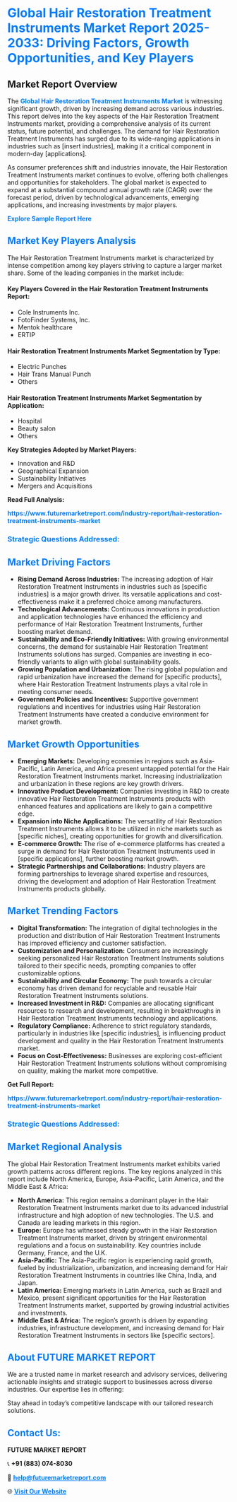 <h1 style="color: #007BFF;">Global Hair Restoration Treatment Instruments Market Report 2025-2033: Driving Factors, Growth Opportunities, and Key Players</h1>

<section id="overview">
<h2>Market Report Overview</h2>
<p>The <a href="https://www.futuremarketreport.com/industry-report/hair-restoration-treatment-instruments-market" style="color: #007BFF; text-decoration: none;"><strong>Global Hair Restoration Treatment Instruments Market</strong></a> is witnessing significant growth, driven by increasing demand across various industries. This report delves into the key aspects of the Hair Restoration Treatment Instruments market, providing a comprehensive analysis of its current status, future potential, and challenges. The demand for Hair Restoration Treatment Instruments has surged due to its wide-ranging applications in industries such as [insert industries], making it a critical component in modern-day [applications].</p>
<p>As consumer preferences shift and industries innovate, the Hair Restoration Treatment Instruments market continues to evolve, offering both challenges and opportunities for stakeholders. The global market is expected to expand at a substantial compound annual growth rate (CAGR) over the forecast period, driven by technological advancements, emerging applications, and increasing investments by major players.</p>
</section>

<section id="overview">
<p><a href="https://www.futuremarketreport.com/request-sample/reportId=90661" style="color: #007BFF; text-decoration: none;"><strong>Explore Sample Report Here</strong></a></p>
</section>

<section id="key-players">
<h2 style="color: #007BFF;">Market Key Players Analysis</h2>
<p>The Hair Restoration Treatment Instruments market is characterized by intense competition among key players striving to capture a larger market share. Some of the leading companies in the market include:</p>
<h4>Key Players Covered in the Hair Restoration Treatment Instruments Report:</h4>
<ul><li>Cole Instruments Inc.</li><li>FotoFinder Systems, Inc.</li><li>Mentok healthcare</li><li>ERTIP</li></ul>
<h4>Hair Restoration Treatment Instruments Market Segmentation by Type:</h4>
<ul><li>Electric Punches</li><li>Hair Trans Manual Punch</li><li>Others</li></ul>

<h4>Hair Restoration Treatment Instruments Market Segmentation by Application:</h4>
<ul><li>Hospital</li><li>Beauty salon</li><li>Others</li></ul>
<p><strong>Key Strategies Adopted by Market Players:</strong></p>
<ul>
<li>Innovation and R&D</li>
<li>Geographical Expansion</li>
<li>Sustainability Initiatives</li>
<li>Mergers and Acquisitions</li>
</ul>
</section>

<section>
<p><strong>Read Full Analysis: </strong></p><a href="https://www.futuremarketreport.com/industry-report/hair-restoration-treatment-instruments-market" style="color: #007BFF; text-decoration: none;"><strong>https://www.futuremarketreport.com/industry-report/hair-restoration-treatment-instruments-market</strong></a>
<h3 style="color: #007BFF;">Strategic Questions Addressed:</h3>
</section>

<section id="driving-factors">
<h2 style="color: #007BFF;">Market Driving Factors</h2>
<ul>
<li><strong>Rising Demand Across Industries:</strong> The increasing adoption of Hair Restoration Treatment Instruments in industries such as [specific industries] is a major growth driver. Its versatile applications and cost-effectiveness make it a preferred choice among manufacturers.</li>
<li><strong>Technological Advancements:</strong> Continuous innovations in production and application technologies have enhanced the efficiency and performance of Hair Restoration Treatment Instruments, further boosting market demand.</li>
<li><strong>Sustainability and Eco-Friendly Initiatives:</strong> With growing environmental concerns, the demand for sustainable Hair Restoration Treatment Instruments solutions has surged. Companies are investing in eco-friendly variants to align with global sustainability goals.</li>
<li><strong>Growing Population and Urbanization:</strong> The rising global population and rapid urbanization have increased the demand for [specific products], where Hair Restoration Treatment Instruments plays a vital role in meeting consumer needs.</li>
<li><strong>Government Policies and Incentives:</strong> Supportive government regulations and incentives for industries using Hair Restoration Treatment Instruments have created a conducive environment for market growth.</li>
</ul>
</section>

<section id="growth-opportunities">
<h2 style="color: #007BFF;">Market Growth Opportunities</h2>
<ul>
<li><strong>Emerging Markets:</strong> Developing economies in regions such as Asia-Pacific, Latin America, and Africa present untapped potential for the Hair Restoration Treatment Instruments market. Increasing industrialization and urbanization in these regions are key growth drivers.</li>
<li><strong>Innovative Product Development:</strong> Companies investing in R&D to create innovative Hair Restoration Treatment Instruments products with enhanced features and applications are likely to gain a competitive edge.</li>
<li><strong>Expansion into Niche Applications:</strong> The versatility of Hair Restoration Treatment Instruments allows it to be utilized in niche markets such as [specific niches], creating opportunities for growth and diversification.</li>
<li><strong>E-commerce Growth:</strong> The rise of e-commerce platforms has created a surge in demand for Hair Restoration Treatment Instruments used in [specific applications], further boosting market growth.</li>
<li><strong>Strategic Partnerships and Collaborations:</strong> Industry players are forming partnerships to leverage shared expertise and resources, driving the development and adoption of Hair Restoration Treatment Instruments products globally.</li>
</ul>
</section>

<section id="trending-factors">
<h2 style="color: #007BFF;">Market Trending Factors</h2>
<ul>
<li><strong>Digital Transformation:</strong> The integration of digital technologies in the production and distribution of Hair Restoration Treatment Instruments has improved efficiency and customer satisfaction.</li>
<li><strong>Customization and Personalization:</strong> Consumers are increasingly seeking personalized Hair Restoration Treatment Instruments solutions tailored to their specific needs, prompting companies to offer customizable options.</li>
<li><strong>Sustainability and Circular Economy:</strong> The push towards a circular economy has driven demand for recyclable and reusable Hair Restoration Treatment Instruments solutions.</li>
<li><strong>Increased Investment in R&D:</strong> Companies are allocating significant resources to research and development, resulting in breakthroughs in Hair Restoration Treatment Instruments technology and applications.</li>
<li><strong>Regulatory Compliance:</strong> Adherence to strict regulatory standards, particularly in industries like [specific industries], is influencing product development and quality in the Hair Restoration Treatment Instruments market.</li>
<li><strong>Focus on Cost-Effectiveness:</strong> Businesses are exploring cost-efficient Hair Restoration Treatment Instruments solutions without compromising on quality, making the market more competitive.</li>
</ul>
</section>

<section>
<p><strong>Get Full Report: </strong></p><a href="https://www.futuremarketreport.com/industry-report/hair-restoration-treatment-instruments-market" style="color: #007BFF; text-decoration: none;"><strong>https://www.futuremarketreport.com/industry-report/hair-restoration-treatment-instruments-market</strong></a>
<h3 style="color: #007BFF;">Strategic Questions Addressed:</h3>
</section>


<section id="regional-analysis">
<h2 style="color: #007BFF;">Market Regional Analysis</h2>
<p>The global Hair Restoration Treatment Instruments market exhibits varied growth patterns across different regions. The key regions analyzed in this report include North America, Europe, Asia-Pacific, Latin America, and the Middle East & Africa:</p>
<ul>
<li><strong>North America:</strong> This region remains a dominant player in the Hair Restoration Treatment Instruments market due to its advanced industrial infrastructure and high adoption of new technologies. The U.S. and Canada are leading markets in this region.</li>
<li><strong>Europe:</strong> Europe has witnessed steady growth in the Hair Restoration Treatment Instruments market, driven by stringent environmental regulations and a focus on sustainability. Key countries include Germany, France, and the U.K.</li>
<li><strong>Asia-Pacific:</strong> The Asia-Pacific region is experiencing rapid growth, fueled by industrialization, urbanization, and increasing demand for Hair Restoration Treatment Instruments in countries like China, India, and Japan.</li>
<li><strong>Latin America:</strong> Emerging markets in Latin America, such as Brazil and Mexico, present significant opportunities for the Hair Restoration Treatment Instruments market, supported by growing industrial activities and investments.</li>
<li><strong>Middle East & Africa:</strong> The region’s growth is driven by expanding industries, infrastructure development, and increasing demand for Hair Restoration Treatment Instruments in sectors like [specific sectors].</li>
</ul>
</section>

<footer>
<h2 style="color: #007BFF;">About FUTURE MARKET REPORT</h2>
<p>We are a trusted name in market research and advisory services, delivering actionable insights and strategic support to businesses across diverse industries. Our expertise lies in offering:</p>

<p>Stay ahead in today’s competitive landscape with our tailored research solutions.</p>

<h2 style="color: #007BFF;">Contact Us:</h2>
<p><strong>FUTURE MARKET REPORT</strong></p>
<p>📞 <strong>+91 (883) 074-8030</strong></p>
<p>📧 <strong><a href="mailto:help@futuremarketreport.com" style="color: #007BFF;">help@futuremarketreport.com</a></strong></p>
<p>🌐 <strong><a href="https://www.futuremarketreport.com/" style="color: #007BFF;">Visit Our Website</a></strong></p>
</footer>
